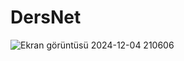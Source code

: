 # DersNet
![Ekran görüntüsü 2024-12-04 210606](https://github.com/user-attachments/assets/8f2a6898-abda-43b1-9eee-316d5669e111)
